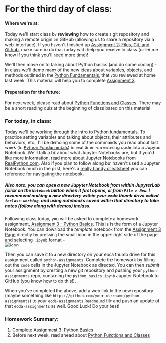 
# **For the third day of class:**

#### Where we're at:

Today we'll start class by **reviewing** how to create a git repository and making a remote origin on GitHub (allowing us to share a repository via a web-interface).  If you haven't finished up [Assignment 2: Files, Git, and Github](../Assignments/files_markdown_git), make sure to do that today with help you receive in class (or let me know if you think you'll need more time)! 

We'll then move on to talking about Python basics (and do some coding) - In class we'll demo many of the new ideas about variables, objects, and methods outlined in the [Python Fundamentals](../Notebooks/python_fundamentals), that you reviewed at home last week. This material will help you to complete [Assignment 3](../Assignments/python_basics).

#### Preperation for the future:

For next week, please read about [Python Functions and Classes](../Notebooks/functions_classes).  There may be a short reading quiz at the beginning of class based on this material. 

### For today, in class: 

Today we'll be working through the intro to Python fundamentals.  To practice setting variables and talking about objects, their attributes and behaviors, etc., I'll be demoing some of the commands you read about last week (in [Python Fundamentals](../Notebooks/python_fundamentals)) in real time, via entering code into a Jupyter Notebook. We'll talk a bit about what Jupyter Notebooks are, but if you'd like more information, read more about Jupyter Notebooks from [RealPython.com](https://realpython.com/jupyter-notebook-introduction/).  Also if you plan to follow along but haven't used a Jupyter Notebook much in the past, here's a [really handy cheatsheet](https://www.edureka.co/blog/wp-content/uploads/2018/10/Jupyter_Notebook_CheatSheet_Edureka.pdf) you can reference for navigating the notebook. 

##### **Also note:** you can open a new Jupyter Notebook from within JupyterLab (click on the `Notebook` button when it first opens, or from `File > New`. I recommend making a new directory within your eoda thumb drive called `inclass-working`, and using notebooks saved within that directory to take notes (follow along with demos) *inclass*. 

Following class today, you will be asked to complete a homework assignment, [Assignment 3 - Python Basics](../Assignments/python_basics).  This is in the form of a Jupyter Notebook.  You can download the *template* notebook from the [Assignment 3 Page](../Assignments/python_basics) directly by pressing the small icon in the upper right side of the page and selecting `.ipynb` format -  
![icon](../images/icon.png)

Then you can save it to a new directory on your eoda thumb drive for this assignment  called `python-assignments`. Complete the homework by filling out the `code` cells in the Jupyter Notebook as directed.  You can then *submit* your assignment by creating a new git repository and pushing your `python-assignments` repo, containing the `python_basics.ipynb` Jupyter Notebook to GitHub (you know how to do this!).  

When you've completed the above, add a web link to the new repository (maybe something like `https://github.com/your_username/python-assignments`) to your `eoda-assignments` `Readme.md` file and push an update of that `eoda-assignments` as well. Good Luck! Do your best!

### Homework Summary:


1. Complete [Assignment 3: Python Basics](../Assignments/python_basics)
2. Before next week, read ahead about [Python Functions and Classes](../Notebooks/functions_classes)